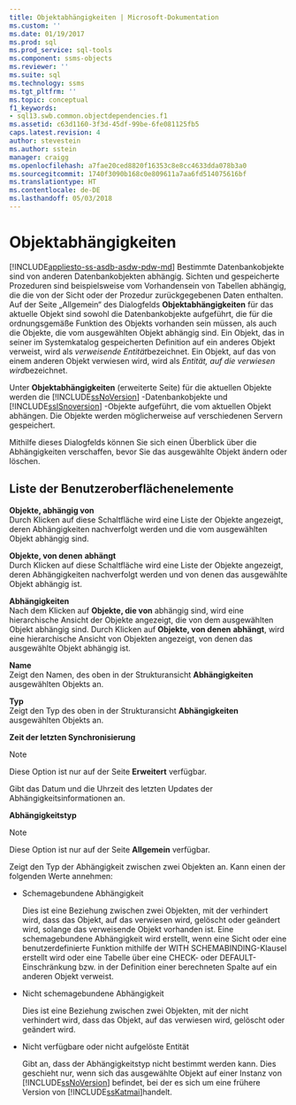 ```yaml
---
title: Objektabhängigkeiten | Microsoft-Dokumentation
ms.custom: ''
ms.date: 01/19/2017
ms.prod: sql
ms.prod_service: sql-tools
ms.component: ssms-objects
ms.reviewer: ''
ms.suite: sql
ms.technology: ssms
ms.tgt_pltfrm: ''
ms.topic: conceptual
f1_keywords:
- sql13.swb.common.objectdependencies.f1
ms.assetid: c63d1160-3f3d-45df-99be-6fe081125fb5
caps.latest.revision: 4
author: stevestein
ms.author: sstein
manager: craigg
ms.openlocfilehash: a7fae20ced8820f16353c8e8cc4633dda078b3a0
ms.sourcegitcommit: 1740f3090b168c0e809611a7aa6fd514075616bf
ms.translationtype: HT
ms.contentlocale: de-DE
ms.lasthandoff: 05/03/2018
---
```

# <a name="object-dependencies"></a>Objektabhängigkeiten
[!INCLUDE[appliesto-ss-asdb-asdw-pdw-md](../../includes/appliesto-ss-asdb-asdw-pdw-md.md)]
Bestimmte Datenbankobjekte sind von anderen Datenbankobjekten abhängig. Sichten und gespeicherte Prozeduren sind beispielsweise vom Vorhandensein von Tabellen abhängig, die die von der Sicht oder der Prozedur zurückgegebenen Daten enthalten. Auf der Seite „Allgemein“ des Dialogfelds **Objektabhängigkeiten** für das aktuelle Objekt sind sowohl die Datenbankobjekte aufgeführt, die für die ordnungsgemäße Funktion des Objekts vorhanden sein müssen, als auch die Objekte, die vom ausgewählten Objekt abhängig sind. Ein Objekt, das in seiner im Systemkatalog gespeicherten Definition auf ein anderes Objekt verweist, wird als *verweisende Entität*bezeichnet. Ein Objekt, auf das von einem anderen Objekt verwiesen wird, wird als *Entität, auf die verwiesen wird*bezeichnet.  
  
Unter **Objektabhängigkeiten** (erweiterte Seite) für die aktuellen Objekte werden die [!INCLUDE[ssNoVersion](../../includes/ssnoversion_md.md)] -Datenbankobjekte und [!INCLUDE[ssISnoversion](../../includes/ssisnoversion_md.md)] -Objekte aufgeführt, die vom aktuellen Objekt abhängen. Die Objekte werden möglicherweise auf verschiedenen Servern gespeichert.  
  
Mithilfe dieses Dialogfelds können Sie sich einen Überblick über die Abhängigkeiten verschaffen, bevor Sie das ausgewählte Objekt ändern oder löschen.  
  
## <a name="uielement-list"></a>Liste der Benutzeroberflächenelemente  
**Objekte, abhängig von** *<selected object>*  
Durch Klicken auf diese Schaltfläche wird eine Liste der Objekte angezeigt, deren Abhängigkeiten nachverfolgt werden und die vom ausgewählten Objekt abhängig sind.  
  
**Objekte, von denen** *<selected object>* **abhängt**  
Durch Klicken auf diese Schaltfläche wird eine Liste der Objekte angezeigt, deren Abhängigkeiten nachverfolgt werden und von denen das ausgewählte Objekt abhängig ist.  
  
**Abhängigkeiten**  
Nach dem Klicken auf **Objekte, die von** *<selected object>* abhängig sind, wird eine hierarchische Ansicht der Objekte angezeigt, die von dem ausgewählten Objekt abhängig sind. Durch Klicken auf **Objekte, von denen** *<selected object>* **abhängt**, wird eine hierarchische Ansicht von Objekten angezeigt, von denen das ausgewählte Objekt abhängig ist.  
  
**Name**  
Zeigt den Namen, des oben in der Strukturansicht **Abhängigkeiten** ausgewählten Objekts an.  
  
**Typ**  
Zeigt den Typ des oben in der Strukturansicht **Abhängigkeiten** ausgewählten Objekts an.  
  
**Zeit der letzten Synchronisierung**  
> [!NOTE]  
> Diese Option ist nur auf der Seite **Erweitert** verfügbar.  
  
Gibt das Datum und die Uhrzeit des letzten Updates der Abhängigkeitsinformationen an.  
  
**Abhängigkeitstyp**  
> [!NOTE]  
> Diese Option ist nur auf der Seite **Allgemein** verfügbar.  
  
Zeigt den Typ der Abhängigkeit zwischen zwei Objekten an. Kann einen der folgenden Werte annehmen:  
  
-   Schemagebundene Abhängigkeit  
  
    Dies ist eine Beziehung zwischen zwei Objekten, mit der verhindert wird, dass das Objekt, auf das verwiesen wird, gelöscht oder geändert wird, solange das verweisende Objekt vorhanden ist. Eine schemagebundene Abhängigkeit wird erstellt, wenn eine Sicht oder eine benutzerdefinierte Funktion mithilfe der WITH SCHEMABINDING-Klausel erstellt wird oder eine Tabelle über eine CHECK- oder DEFAULT-Einschränkung bzw. in der Definition einer berechneten Spalte auf ein anderen Objekt verweist.  
  
-   Nicht schemagebundene Abhängigkeit  
  
    Dies ist eine Beziehung zwischen zwei Objekten, mit der nicht verhindert wird, dass das Objekt, auf das verwiesen wird, gelöscht oder geändert wird.  
  
-   Nicht verfügbare oder nicht aufgelöste Entität  
  
    Gibt an, dass der Abhängigkeitstyp nicht bestimmt werden kann. Dies geschieht nur, wenn sich das ausgewählte Objekt auf einer Instanz von [!INCLUDE[ssNoVersion](../../includes/ssnoversion_md.md)] befindet, bei der es sich um eine frühere Version von [!INCLUDE[ssKatmai](../../includes/sskatmai_md.md)]handelt.  
  
